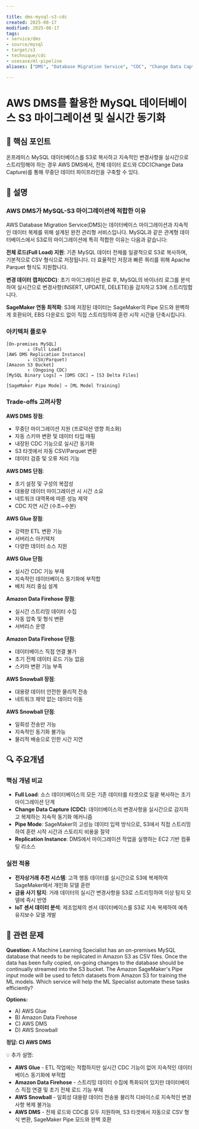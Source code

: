 ```yaml
---

title: dms-mysql-s3-cdc
created: 2025-08-17
modified: 2025-08-17
tags:
- service/dms
- source/mysql
- target/s3
- technique/cdc
- usecase/ml-pipeline
aliases: ["DMS", "Database Migration Service", "CDC", "Change Data Capture", "mysql-s3"]

---
```


# AWS DMS를 활용한 MySQL 데이터베이스 S3 마이그레이션 및 실시간 동기화

## 🎯 핵심 포인트

온프레미스 MySQL 데이터베이스를 S3로 복사하고 지속적인 변경사항을 실시간으로 스트리밍해야 하는 경우 AWS DMS에서, 전체 데이터 로드와 CDC(Change Data Capture)를 통해 무중단 데이터 파이프라인을 구축할 수 있다.

## 📝 설명

### AWS DMS가 MySQL-S3 마이그레이션에 적합한 이유

AWS Database Migration Service(DMS)는 데이터베이스 마이그레이션과 지속적인 데이터 복제를 위해 설계된 완전 관리형 서비스입니다. MySQL과 같은 관계형 데이터베이스에서 S3로의 마이그레이션에 특히 적합한 이유는 다음과 같습니다:

**전체 로드(Full Load) 지원**: 기존 MySQL 데이터 전체를 일괄적으로 S3로 복사하며, 기본적으로 CSV 형식으로 저장됩니다. 더 효율적인 저장과 빠른 쿼리를 위해 Apache Parquet 형식도 지원합니다.

**변경 데이터 캡처(CDC)**: 초기 마이그레이션 완료 후, MySQL의 바이너리 로그를 분석하여 실시간으로 변경사항(INSERT, UPDATE, DELETE)을 감지하고 S3에 스트리밍합니다.

**SageMaker 연동 최적화**: S3에 저장된 데이터는 SageMaker의 Pipe 모드와 완벽하게 호환되어, EBS 다운로드 없이 직접 스트리밍하여 훈련 시작 시간을 단축시킵니다.

### 아키텍처 플로우

```
[On-premises MySQL] 
        ↓ (Full Load)
[AWS DMS Replication Instance]
        ↓ (CSV/Parquet)
[Amazon S3 Bucket]
        ↑ (Ongoing CDC)
[MySQL Binary Logs] → [DMS CDC] → [S3 Delta Files]
        ↓
[SageMaker Pipe Mode] → [ML Model Training]
```

### Trade-offs 고려사항

**AWS DMS 장점**:
- 무중단 마이그레이션 지원 (프로덕션 영향 최소화)
- 자동 스키마 변환 및 데이터 타입 매핑
- 내장된 CDC 기능으로 실시간 동기화
- S3 타겟에서 자동 CSV/Parquet 변환
- 데이터 검증 및 오류 처리 기능

**AWS DMS 단점**:
- 초기 설정 및 구성의 복잡성
- 대용량 데이터 마이그레이션 시 시간 소요
- 네트워크 대역폭에 따른 성능 제약
- CDC 지연 시간 (수초~수분)

**AWS Glue 장점**:
- 강력한 ETL 변환 기능
- 서버리스 아키텍처
- 다양한 데이터 소스 지원

**AWS Glue 단점**:
- 실시간 CDC 기능 부재
- 지속적인 데이터베이스 동기화에 부적합
- 배치 처리 중심 설계

**Amazon Data Firehose 장점**:
- 실시간 스트리밍 데이터 수집
- 자동 압축 및 형식 변환
- 서버리스 운영

**Amazon Data Firehose 단점**:
- 데이터베이스 직접 연결 불가
- 초기 전체 데이터 로드 기능 없음
- 스키마 변환 기능 부족

**AWS Snowball 장점**:
- 대용량 데이터 안전한 물리적 전송
- 네트워크 제약 없는 데이터 이동

**AWS Snowball 단점**:
- 일회성 전송만 가능
- 지속적인 동기화 불가능
- 물리적 배송으로 인한 시간 지연

## 🔍 주요개념

### 핵심 개념 비교

- **Full Load**: 소스 데이터베이스의 모든 기존 데이터를 타겟으로 일괄 복사하는 초기 마이그레이션 단계
- **Change Data Capture (CDC)**: 데이터베이스의 변경사항을 실시간으로 감지하고 복제하는 지속적 동기화 메커니즘
- **Pipe Mode**: SageMaker의 고성능 데이터 입력 방식으로, S3에서 직접 스트리밍하여 훈련 시작 시간과 스토리지 비용을 절약
- **Replication Instance**: DMS에서 마이그레이션 작업을 실행하는 EC2 기반 컴퓨팅 리소스

### 실전 적용

- **전자상거래 추천 시스템**: 고객 행동 데이터를 실시간으로 S3에 복제하여 SageMaker에서 개인화 모델 훈련
- **금융 사기 탐지**: 거래 데이터의 실시간 변경사항을 S3로 스트리밍하여 이상 탐지 모델에 즉시 반영
- **IoT 센서 데이터 분석**: 제조업체의 센서 데이터베이스를 S3로 지속 복제하여 예측 유지보수 모델 개발

## 📝 관련 문제

**Question:** A Machine Learning Specialist has an on-premises MySQL database that needs to be replicated in Amazon S3 as CSV files. Once the data has been fully copied, on-going changes to the database should be continually streamed into the S3 bucket. The Amazon SageMaker's Pipe input mode will be used to fetch datasets from Amazon S3 for training the ML models. Which service will help the ML Specialist automate these tasks efficiently?

**Options:**

- A) AWS Glue
- B) Amazon Data Firehose  
- C) AWS DMS
- D) AWS Snowball

**정답: C) AWS DMS**

💡 추가 설명:

- **AWS Glue** - ETL 작업에는 적합하지만 실시간 CDC 기능이 없어 지속적인 데이터베이스 동기화에 부적합
- **Amazon Data Firehose** - 스트리밍 데이터 수집에 특화되어 있지만 데이터베이스 직접 연결 및 초기 전체 로드 기능 부재
- **AWS Snowball** - 일회성 대용량 데이터 전송용 물리적 디바이스로 지속적인 변경사항 복제 불가능
- **AWS DMS** - 전체 로드와 CDC를 모두 지원하며, S3 타겟에서 자동으로 CSV 형식 변환, SageMaker Pipe 모드와 완벽 호환